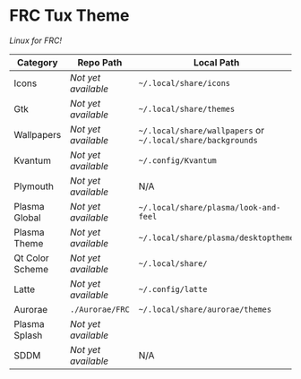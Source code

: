 # FRC Tux Theme

*Linux for FRC!*

| Category        | Repo Path           | Local Path                                                  | System Path              |
| --------------- | ------------------- | ----------------------------------------------------------- | ------------------------ |
| Icons           | *Not yet available* | `~/.local/share/icons`                                      | `/usr/share/icons`       |
| Gtk             | *Not yet available* | `~/.local/share/themes`                                     | `/usr/share/themes`      |
| Wallpapers      | *Not yet available* | `~/.local/share/wallpapers` or `~/.local/share/backgrounds` | `/usr/share/backgrounds` |
| Kvantum         | *Not yet available* | `~/.config/Kvantum`                                         |                          |
| Plymouth        | *Not yet available* | N/A                                                         |                          |
| Plasma Global   | *Not yet available* | `~/.local/share/plasma/look-and-feel`                       |                          |
| Plasma Theme    | *Not yet available* | `~/.local/share/plasma/desktoptheme`                        |                          |
| Qt Color Scheme | *Not yet available* | `~/.local/share/`                                           |                          |
| Latte           | *Not yet available* | `~/.config/latte`                                           |                          |
| Aurorae         | `./Aurorae/FRC`     | `~/.local/share/aurorae/themes`                             |                          |
| Plasma Splash   | *Not yet available* |                                                             |                          |
| SDDM            | *Not yet available* | N/A                                                         |                          |
